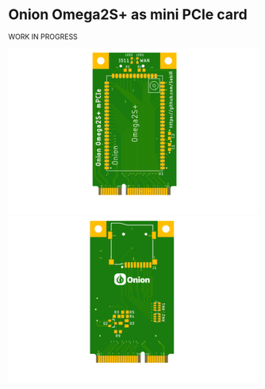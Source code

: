 # Onion Omega2S+ as mini PCIe card


WORK IN PROGRESS


<img src="./doc/Onion_O2S_mPCIe_top.png" width="600">


<img src="./doc/Onion_O2S_mPCIe_bot.png" width="600">